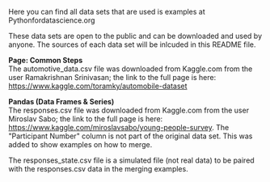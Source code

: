 
Here you can find all data sets that are used is examples at Pythonfordatascience.org

These data sets are open to the public and can be downloaded and used by anyone. The sources of each data set will be inlcuded in this README file.

<b>Page: Common Steps</b><br />
The automotive_data.csv file was downloaded from Kaggle.com from the user Ramakrishnan Srinivasan; the link to the full page is here: https://www.kaggle.com/toramky/automobile-dataset

<b>Pandas (Data Frames & Series)</b><br />
The responses.csv file was downloaded from Kaggle.com from the user Miroslav Sabo; the link to the full page is here: https://www.kaggle.com/miroslavsabo/young-people-survey. The "Participant Number" column is not part of the original data set. This was added to show examples on how to merge.

The responses_state.csv file is a simulated file (not real data) to be paired with the responses.csv data in the merging examples.

